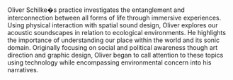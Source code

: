 Oliver Schilke�s practice investigates the entanglement and interconnection between all forms of life through immersive experiences. Using physical interaction with spatial sound design, Oliver explores our acoustic soundscapes in relation to ecological environments. He highlights the importance of understanding our place within the world and its sonic domain. Originally focusing on social and political awareness though art direction and graphic design, Oliver began to call attention to these topics using technology while encompassing environmental concern into his narratives.